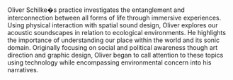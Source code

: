 Oliver Schilke�s practice investigates the entanglement and interconnection between all forms of life through immersive experiences. Using physical interaction with spatial sound design, Oliver explores our acoustic soundscapes in relation to ecological environments. He highlights the importance of understanding our place within the world and its sonic domain. Originally focusing on social and political awareness though art direction and graphic design, Oliver began to call attention to these topics using technology while encompassing environmental concern into his narratives.